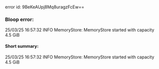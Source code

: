 error id: 9BeKeAUpj8Mq8uragzFcEw==
### Bloop error:

25/03/25 16:57:32 INFO MemoryStore: MemoryStore started with capacity 4.5 GiB
#### Short summary: 

25/03/25 16:57:32 INFO MemoryStore: MemoryStore started with capacity 4.5 GiB